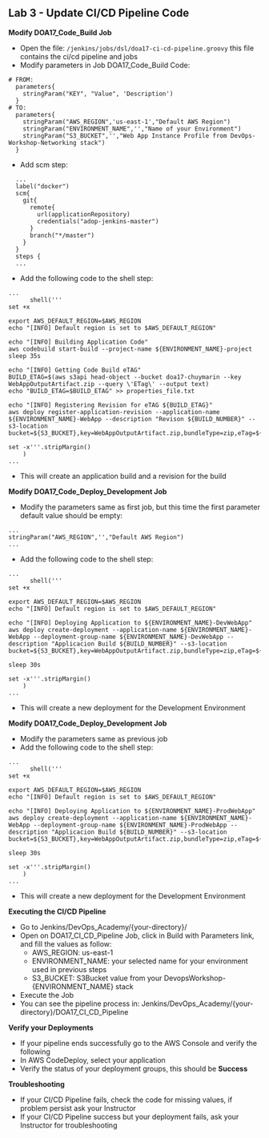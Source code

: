## Lab 3 - Update CI/CD Pipeline Code

**Modify DOA17_Code_Build Job**

- Open the file: `/jenkins/jobs/dsl/doa17-ci-cd-pipeline.groovy` this file contains the ci/cd pipeline and jobs
- Modify parameters in Job DOA17_Code_Build Code:
```
# FROM:
  parameters{
    stringParam("KEY", "Value", 'Description')
  }
# TO:
  parameters{
    stringParam("AWS_REGION",'us-east-1',"Default AWS Region")
    stringParam("ENVIRONMENT_NAME",'',"Name of your Environment")
    stringParam("S3_BUCKET",'',"Web App Instance Profile from DevOps-Workshop-Networking stack")
  }
```
- Add scm step:
```
  ...
  label("docker")
  scm{
    git{
      remote{
        url(applicationRepository)
        credentials("adop-jenkins-master")
      }
      branch("*/master")
    }
  }
  steps {
  ...
```
- Add the following code to the shell step:
```
...
      shell('''
set +x

export AWS_DEFAULT_REGION=$AWS_REGION
echo "[INFO] Default region is set to $AWS_DEFAULT_REGION"

echo "[INFO] Building Application Code"
aws codebuild start-build --project-name ${ENVIRONMENT_NAME}-project
sleep 35s

echo "[INFO] Getting Code Build eTAG"
BUILD_ETAG=$(aws s3api head-object --bucket doa17-chuymarin --key WebAppOutputArtifact.zip --query \'ETag\' --output text)
echo "BUILD_ETAG=$BUILD_ETAG" >> properties_file.txt

echo "[INFO] Registering Revision for eTAG ${BUILD_ETAG}"
aws deploy register-application-revision --application-name ${ENVIRONMENT_NAME}-WebApp --description "Revison ${BUILD_NUMBER}" --s3-location bucket=${S3_BUCKET},key=WebAppOutputArtifact.zip,bundleType=zip,eTag=${BUILD_ETAG}

set -x'''.stripMargin()
    )
...
```
- This will create an application build and a revision for the build

**Modify DOA17_Code_Deploy_Development Job**

- Modify the parameters same as first job, but this time the first parameter default value should be empty:
```
...
stringParam("AWS_REGION",'',"Default AWS Region")
...
```
- Add the following code to the shell step:
```
...
      shell('''
set +x

export AWS_DEFAULT_REGION=$AWS_REGION
echo "[INFO] Default region is set to $AWS_DEFAULT_REGION"

echo "[INFO] Deploying Application to ${ENVIRONMENT_NAME}-DevWebApp"
aws deploy create-deployment --application-name ${ENVIRONMENT_NAME}-WebApp --deployment-group-name ${ENVIRONMENT_NAME}-DevWebApp --description "Applicacion Build ${BUILD_NUMBER}" --s3-location bucket=${S3_BUCKET},key=WebAppOutputArtifact.zip,bundleType=zip,eTag=${BUILD_ETAG}

sleep 30s

set -x'''.stripMargin()
    )
...
```
- This will create a new deployment for the Development Environment

**Modify DOA17_Code_Deploy_Development Job**

- Modify the parameters same as previous job
- Add the following code to the shell step:
```
...
      shell('''
set +x

export AWS_DEFAULT_REGION=$AWS_REGION
echo "[INFO] Default region is set to $AWS_DEFAULT_REGION"

echo "[INFO] Deploying Application to ${ENVIRONMENT_NAME}-ProdWebApp"
aws deploy create-deployment --application-name ${ENVIRONMENT_NAME}-WebApp --deployment-group-name ${ENVIRONMENT_NAME}-ProdWebApp --description "Applicacion Build ${BUILD_NUMBER}" --s3-location bucket=${S3_BUCKET},key=WebAppOutputArtifact.zip,bundleType=zip,eTag=${BUILD_ETAG}

sleep 30s

set -x'''.stripMargin()
    )
...
```
- This will create a new deployment for the Development Environment

**Executing the CI/CD Pipeline**
- Go to Jenkins/DevOps_Academy/{your-directory}/
- Open on DOA17_CI_CD_Pipeline Job, click in Build with Parameters link, and fill the values as follow:
  - AWS_REGION: us-east-1
  - ENVIRONMENT_NAME: your selected name for your environment used in previous steps
  - S3_BUCKET: S3Bucket value from your DevopsWorkshop-{ENVIRONMENT_NAME} stack
- Execute the Job
- You can see the pipeline process in: Jenkins/DevOps_Academy/{your-directory}/DOA17_CI_CD_Pipeline

**Verify your Deployments**
- If your pipeline ends successfully go to the AWS Console and verify the following
- In AWS CodeDeploy, select your application
- Verify the status of your deployment groups, this should be **Success**

**Troubleshooting**
- If your CI/CD Pipeline fails, check the code for missing values, if problem persist ask your Instructor
- If your CI/CD Pipeline success but your deployment fails, ask your Instructor for troubleshooting
